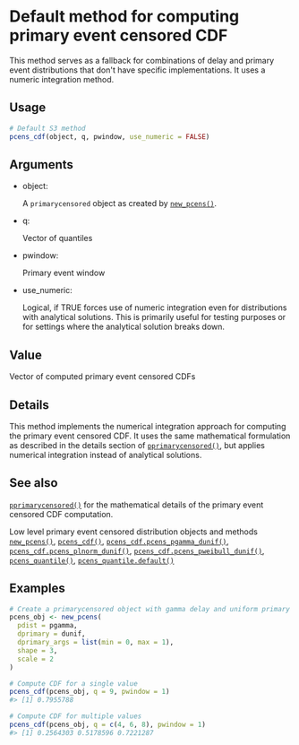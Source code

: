 # Default method for computing primary event censored CDF

This method serves as a fallback for combinations of delay and primary
event distributions that don't have specific implementations. It uses a
numeric integration method.

## Usage

``` r
# Default S3 method
pcens_cdf(object, q, pwindow, use_numeric = FALSE)
```

## Arguments

- object:

  A `primarycensored` object as created by
  [`new_pcens()`](https://primarycensored.epinowcast.org/reference/new_pcens.md).

- q:

  Vector of quantiles

- pwindow:

  Primary event window

- use_numeric:

  Logical, if TRUE forces use of numeric integration even for
  distributions with analytical solutions. This is primarily useful for
  testing purposes or for settings where the analytical solution breaks
  down.

## Value

Vector of computed primary event censored CDFs

## Details

This method implements the numerical integration approach for computing
the primary event censored CDF. It uses the same mathematical
formulation as described in the details section of
[`pprimarycensored()`](https://primarycensored.epinowcast.org/reference/pprimarycensored.md),
but applies numerical integration instead of analytical solutions.

## See also

[`pprimarycensored()`](https://primarycensored.epinowcast.org/reference/pprimarycensored.md)
for the mathematical details of the primary event censored CDF
computation.

Low level primary event censored distribution objects and methods
[`new_pcens()`](https://primarycensored.epinowcast.org/reference/new_pcens.md),
[`pcens_cdf()`](https://primarycensored.epinowcast.org/reference/pcens_cdf.md),
[`pcens_cdf.pcens_pgamma_dunif()`](https://primarycensored.epinowcast.org/reference/pcens_cdf.pcens_pgamma_dunif.md),
[`pcens_cdf.pcens_plnorm_dunif()`](https://primarycensored.epinowcast.org/reference/pcens_cdf.pcens_plnorm_dunif.md),
[`pcens_cdf.pcens_pweibull_dunif()`](https://primarycensored.epinowcast.org/reference/pcens_cdf.pcens_pweibull_dunif.md),
[`pcens_quantile()`](https://primarycensored.epinowcast.org/reference/pcens_quantile.md),
[`pcens_quantile.default()`](https://primarycensored.epinowcast.org/reference/pcens_quantile.default.md)

## Examples

``` r
# Create a primarycensored object with gamma delay and uniform primary
pcens_obj <- new_pcens(
  pdist = pgamma,
  dprimary = dunif,
  dprimary_args = list(min = 0, max = 1),
  shape = 3,
  scale = 2
)

# Compute CDF for a single value
pcens_cdf(pcens_obj, q = 9, pwindow = 1)
#> [1] 0.7955788

# Compute CDF for multiple values
pcens_cdf(pcens_obj, q = c(4, 6, 8), pwindow = 1)
#> [1] 0.2564303 0.5178596 0.7221287
```
